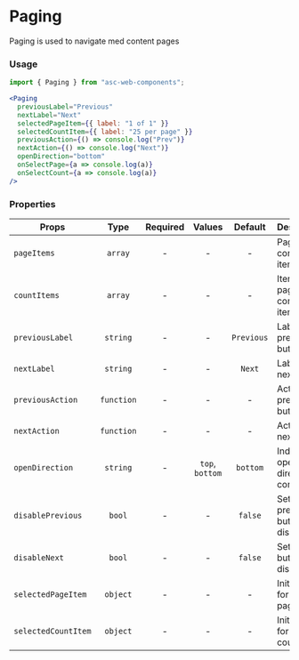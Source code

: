 # Paging

Paging is used to navigate med content pages

### Usage

```js
import { Paging } from "asc-web-components";
```

```jsx
<Paging
  previousLabel="Previous"
  nextLabel="Next"
  selectedPageItem={{ label: "1 of 1" }}
  selectedCountItem={{ label: "25 per page" }}
  previousAction={() => console.log("Prev")}
  nextAction={() => console.log("Next")}
  openDirection="bottom"
  onSelectPage={a => console.log(a)}
  onSelectCount={a => console.log(a)}
/>
```

### Properties

| Props               |    Type    | Required |     Values      |  Default   | Description                              |
| ------------------- | :--------: | :------: | :-------------: | :--------: | ---------------------------------------- |
| `pageItems`         |  `array`   |    -     |        -        |     -      | Paging combo box items                   |
| `countItems`        |  `array`   |    -     |        -        |     -      | Items per page combo box items           |
| `previousLabel`     |  `string`  |    -     |        -        | `Previous` | Label for previous button                |
| `nextLabel`         |  `string`  |    -     |        -        |   `Next`   | Label for next button                    |
| `previousAction`    | `function` |    -     |        -        |     -      | Action for previous button               |
| `nextAction`        | `function` |    -     |        -        |     -      | Action for next button                   |
| `openDirection`     |  `string`  |    -     | `top`, `bottom` |  `bottom`  | Indicates opening direction of combo box |
| `disablePrevious`   |   `bool`   |    -     |        -        |  `false`   | Set previous button disabled             |
| `disableNext`       |   `bool`   |    -     |        -        |  `false`   | Set next button disabled                 |
| `selectedPageItem`  |  `object`  |    -     |        -        |     -      | Initial value for pageItems              |
| `selectedCountItem` |  `object`  |    -     |        -        |     -      | Initial value for countItems             |
